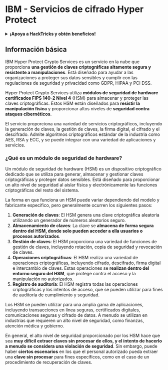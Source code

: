 # IBM - Servicios de cifrado Hyper Protect

<details>

<summary><strong>¡Apoya a HackTricks y obtén beneficios!</strong></summary>

* Si quieres ver a tu **empresa anunciada en HackTricks** o si quieres acceder a la **última versión de PEASS o descargar HackTricks en PDF** ¡Consulta los [**PLANES DE SUSCRIPCIÓN**](https://github.com/sponsors/carlospolop)!
* Obtén el [**oficial PEASS & HackTricks swag**](https://peass.creator-spring.com)
* Descubre [**The PEASS Family**](https://opensea.io/collection/the-peass-family), nuestra colección de exclusivos [**NFTs**](https://opensea.io/collection/the-peass-family)
* **Únete al** 💬 [**grupo de Discord**](https://discord.gg/hRep4RUj7f) o al [**grupo de telegram**](https://t.me/peass) o **sígueme** en **Twitter** 🐦 [**@carlospolopm**](https://twitter.com/carlospolopm).
* **Comparte tus trucos de hacking enviando PRs a los repositorios de GitHub de** [**HackTricks**](https://github.com/carlospolop/hacktricks) y [**HackTricks Cloud**](https://github.com/carlospolop/hacktricks-cloud).

</details>

## Información básica

IBM Hyper Protect Crypto Services es un servicio en la nube que proporciona **una gestión de claves criptográficas altamente segura y resistente a manipulaciones**. Está diseñado para ayudar a las organizaciones a proteger sus datos sensibles y cumplir con las regulaciones de seguridad y privacidad como GDPR, HIPAA y PCI DSS.

Hyper Protect Crypto Services utiliza **módulos de seguridad de hardware certificados FIPS 140-2 Nivel 4** (HSM) para almacenar y proteger las claves criptográficas. Estos HSM están diseñados para **resistir la manipulación física** y proporcionar altos niveles de **seguridad contra ataques cibernéticos**.

El servicio proporciona una variedad de servicios criptográficos, incluyendo la generación de claves, la gestión de claves, la firma digital, el cifrado y el descifrado. Admite algoritmos criptográficos estándar de la industria como AES, RSA y ECC, y se puede integrar con una variedad de aplicaciones y servicios.

### ¿Qué es un módulo de seguridad de hardware?

Un módulo de seguridad de hardware (HSM) es un dispositivo criptográfico dedicado que se utiliza para generar, almacenar y gestionar claves criptográficas y proteger datos sensibles. Está diseñado para proporcionar un alto nivel de seguridad al aislar física y electrónicamente las funciones criptográficas del resto del sistema.

La forma en que funciona un HSM puede variar dependiendo del modelo y fabricante específico, pero generalmente ocurren los siguientes pasos:

1. **Generación de claves**: El HSM genera una clave criptográfica aleatoria utilizando un generador de números aleatorios seguro.
2. **Almacenamiento de claves**: La clave se **almacena de forma segura dentro del HSM, donde solo pueden acceder a ella usuarios o procesos autorizados**.
3. **Gestión de claves**: El HSM proporciona una variedad de funciones de gestión de claves, incluyendo rotación, copia de seguridad y revocación de claves.
4. **Operaciones criptográficas**: El HSM realiza una variedad de operaciones criptográficas, incluyendo cifrado, descifrado, firma digital e intercambio de claves. Estas operaciones se **realizan dentro del entorno seguro del HSM**, que protege contra el acceso y la manipulación no autorizados.
5. **Registro de auditoría**: El HSM registra todas las operaciones criptográficas y los intentos de acceso, que se pueden utilizar para fines de auditoría de cumplimiento y seguridad.

Los HSM se pueden utilizar para una amplia gama de aplicaciones, incluyendo transacciones en línea seguras, certificados digitales, comunicaciones seguras y cifrado de datos. A menudo se utilizan en industrias que requieren un alto nivel de seguridad, como finanzas, atención médica y gobierno.

En general, el alto nivel de seguridad proporcionado por los HSM hace que sea **muy difícil extraer claves sin procesar de ellos, y el intento de hacerlo a menudo se considera una violación de seguridad**. Sin embargo, puede haber **ciertos escenarios** en los que el personal autorizado pueda extraer una **clave sin procesar** para fines específicos, como en el caso de un procedimiento de recuperación de claves.